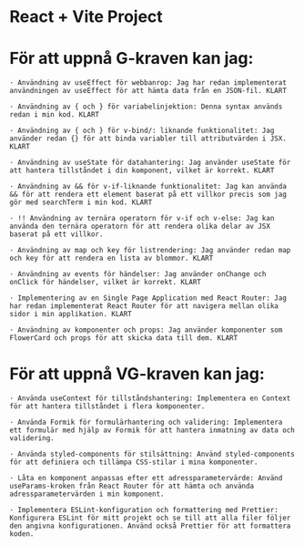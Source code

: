 # React + Vite Project

# För att uppnå G-kraven kan jag:

    · Användning av useEffect för webbanrop: Jag har redan implementerat användningen av useEffect för att hämta data från en JSON-fil. KLART

    · Användning av { och } för variabelinjektion: Denna syntax används redan i min kod. KLART

    · Användning av { och } för v-bind/: liknande funktionalitet: Jag använder redan {} för att binda variabler till attributvärden i JSX. KLART

    · Användning av useState för datahantering: Jag använder useState för att hantera tillståndet i din komponent, vilket är korrekt. KLART

    · Användning av && för v-if-liknande funktionalitet: Jag kan använda && för att rendera ett element baserat på ett villkor precis som jag gör med searchTerm i min kod. KLART

    · !! Användning av ternära operatorn för v-if och v-else: Jag kan använda den ternära operatorn för att rendera olika delar av JSX baserat på ett villkor.

    · Användning av map och key för listrendering: Jag använder redan map och key för att rendera en lista av blommor. KLART

    · Användning av events för händelser: Jag använder onChange och onClick för händelser, vilket är korrekt. KLART

    · Implementering av en Single Page Application med React Router: Jag har redan implementerat React Router för att navigera mellan olika sidor i min applikation. KLART

    · Användning av komponenter och props: Jag använder komponenter som FlowerCard och props för att skicka data till dem. KLART

# För att uppnå VG-kraven kan jag:

    · Använda useContext för tillståndshantering: Implementera en Context för att hantera tillståndet i flera komponenter.

    · Använda Formik för formulärhantering och validering: Implementera ett formulär med hjälp av Formik för att hantera inmatning av data och validering.

    · Använda styled-components för stilsättning: Använd styled-components för att definiera och tillämpa CSS-stilar i mina komponenter.

    · Låta en komponent anpassas efter ett adressparametervärde: Använd useParams-kroken från React Router för att hämta och använda adressparametervärden i min komponent.

    · Implementera ESLint-konfiguration och formattering med Prettier: Konfigurera ESLint för mitt projekt och se till att alla filer följer den angivna konfigurationen. Använd också Prettier för att formattera koden.

